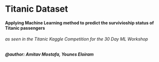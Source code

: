 # Titanic Dataset
#### Applying Machine Learning method to predict the survivioship status of Titanic passengers
###### as seen in the Titanic Kaggle Competition for the 30 Day ML Workshop
##### @author: Amitav Mostafa, Younes Eloiram 
